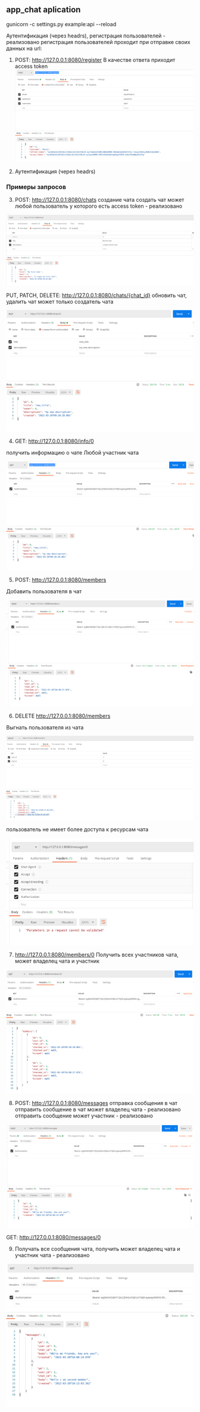 ## app_chat aplication
gunicorn -c settings.py example:api  --reload

Аутентификация (через headrs), регистрация пользователей - реализовано 
регистрация пользователей проходит при отправке своих данных на url:


1. POST: http://127.0.0.1:8080/register
В качестве ответа приходит access token
![img.png](img/register.png)


2. Аутентификация (через headrs)

### Примеры запросов
3. POST: http://127.0.0.1:8080/chats создание чата 
создать чат может любой пользователь у которого есть access token - реализовано


![img.png](img/img1.png)


PUT, PATCH, DELETE: http://127.0.0.1:8080/chats/{chat_id}
обновить чат, удалить чат может только создатель чата

![img.png](img/putpatch.png)

4. GET: http://127.0.0.1:8080/info/0

получить информацию о чате
Любой участник чата

![img.png](img/info.png)

5. POST: http://127.0.0.1:8080/members

Добавить пользователя в чат

![img.png](img/add_member.png)

6. DELETE http://127.0.0.1:8080/members

Выгнать пользователя из чата

![img.png](img/del_member.png)


пользователь не имеет более доступа к ресурсам чата


![img.png](img/result.png)



7. http://127.0.0.1:8080/members/0
Получить всех участников чата, может владелец чата и участник

![img.png](img/get_members.png)


8. POST: http://127.0.0.1:8080/messages отправка сообщения в чат
отправить сообщение в чат может владелец чата - реализовано
отправить сообщение может участник  - реализовано

![img.png](img/send.png)

GET: http://127.0.0.1:8080/messages/0

9. Получать все сообщения чата, получить может владелец чата
и участник чата - реализовано

![img.png](img/get_messages.png)
